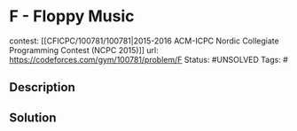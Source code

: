 # F - Floppy Music

contest: [[CFICPC/100781/100781|2015-2016 ACM-ICPC Nordic Collegiate Programming Contest (NCPC 2015)]]
url: https://codeforces.com/gym/100781/problem/F
Status: #UNSOLVED
Tags: #

## Description

## Solution

